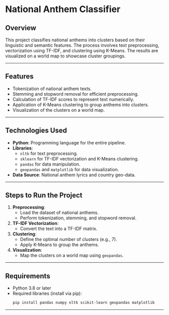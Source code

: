 # National Anthem Classifier

## Overview
This project classifies national anthems into clusters based on their linguistic and semantic features. The process involves text preprocessing, vectorization using TF-IDF, and clustering using K-Means. The results are visualized on a world map to showcase cluster groupings.

---

## Features
- Tokenization of national anthem texts.
- Stemming and stopword removal for efficient preprocessing.
- Calculation of TF-IDF scores to represent text numerically.
- Application of K-Means clustering to group anthems into clusters.
- Visualization of the clusters on a world map.

---

## Technologies Used
- **Python**: Programming language for the entire pipeline.
- **Libraries**:
  - `nltk` for text preprocessing.
  - `sklearn` for TF-IDF vectorization and K-Means clustering.
  - `pandas` for data manipulation.
  - `geopandas` and `matplotlib` for data visualization.
- **Data Source**: National anthem lyrics and country geo-data.

---

## Steps to Run the Project
1. **Preprocessing**:
   - Load the dataset of national anthems.
   - Perform tokenization, stemming, and stopword removal.
2. **TF-IDF Vectorization**:
   - Convert the text into a TF-IDF matrix.
3. **Clustering**:
   - Define the optimal number of clusters (e.g., 7).
   - Apply K-Means to group the anthems.
4. **Visualization**:
   - Map the clusters on a world map using `geopandas`.

---

## Requirements
- Python 3.8 or later
- Required libraries (install via pip):
  ```bash
  pip install pandas numpy nltk scikit-learn geopandas matplotlib

---
